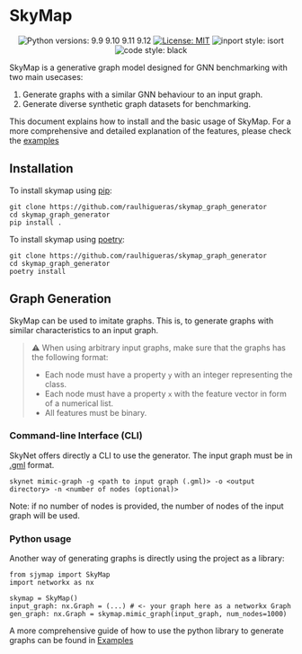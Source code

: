 # SkyMap

<p align="center">
<img alt="Python versions: 9.9 9.10 9.11 9.12" src="https://img.shields.io/badge/Python-3.9_3.10_3.11_3.12-green">
<a href="https://github.com/raulhigueras/skymap_graph_generator/LICENSE"><img alt="License: MIT" src="https://img.shields.io/badge/license-MIT-blue"></a>
<img alt="inport style: isort" src="https://img.shields.io/badge/import_style-isort-blue">
<img alt="code style: black" src="https://img.shields.io/badge/code_style-black-blue">
</p>

SkyMap is a generative graph model designed for GNN benchmarking with two main usecases:
1. Generate graphs with a similar GNN behaviour to an input graph.
2. Generate diverse synthetic graph datasets for benchmarking.

This document explains how to install and the basic usage of SkyMap. For a more comprehensive and detailed explanation of the features, please check the [examples](examples)

## Installation

To install skymap using [pip](https://pypi.org):

```{bash}
git clone https://github.com/raulhigueras/skymap_graph_generator
cd skymap_graph_generator
pip install .
```

To install skymap using [poetry](https://python-poetry.org):

```{bash}
git clone https://github.com/raulhigueras/skymap_graph_generator
cd skymap_graph_generator
poetry install
```

## Graph Generation

SkyMap can be used to imitate graphs. This is, to generate graphs with similar characteristics to an input graph. 

> :warning: When using arbitrary input graphs, make sure that the graphs has the following format:
> - Each node must have a property `y` with an integer representing the class.
> - Each node must have a property `x` with the feature vector in form of a numerical list.
> - All features must be binary.  

### Command-line Interface (CLI)

SkyNet offers directly a CLI to use the generator. The input graph must be in [.gml](https://en.wikipedia.org/wiki/Graph_Modelling_Language) format.

```{bash}
skynet mimic-graph -g <path to input graph (.gml)> -o <output directory> -n <number of nodes (optional)>
```

Note: if no number of nodes is provided, the number of nodes of the input graph will be used.

### Python usage

Another way of generating graphs is directly using the project as a library:

```{python}
from sjymap import SkyMap
import networkx as nx

skymap = SkyMap()
input_graph: nx.Graph = (...) # <- your graph here as a networkx Graph
gen_graph: nx.Graph = skymap.mimic_graph(input_graph, num_nodes=1000)
```

A more comprehensive guide of how to use the python library to generate graphs can be found in [Examples](examples/using_skymap.ipynb)

<!--
## Graph Dataset Generation

SkyMap can also be used to generate diverse and complete synthetic graph datasets. Similarly to the graph generation, this feature can be used through a CLI or directly with the Python library.

To generate the dataset, a _Dataset Specification file_ must be provided. This file is a TOML file defining the minimum and maximum value to take for each parameter of the model, and the distribution to use. A small example:

```{toml}
[num_nodes]
start=1000         # Only graphs with 1000 nodes
end=1000

[num_classes]
start=3            # Graphs with 3 to 5 classes, uniformly
end=5

[density]
start=0          # Graphs with densities between 10^0/1000 and 10^3/1000
end=3
distribution="10^/1000"
```

The possible values of distributions are: `uniform` (default), `2^`, `10^`, `10^/1000`. A full example can be seen in [Example Specification File](examples/data/dataset_specs_example.toml)

### Command Line Interface (CLI)

The CLI command for the dataset generation looks like this:

```{bash}
skynet generate-dataset -p <path to dump graphs> -s <dataset specification file> -n <number of graphs>
```

### Python Library

Another way of generating a dataset is through the Python library:

```{python}
output_path = "path/to/dump/dataset"
num_graphs = 3

generator = DatasetGenerator(path=output_path)
generator.generate(specs, num_graphs=num_graphs)
```

A more comprehensive guide of how to use the python library to generate a synthetic graph dataset can be found in [Examples](examples/generate_dataset.ipynb)

-->

